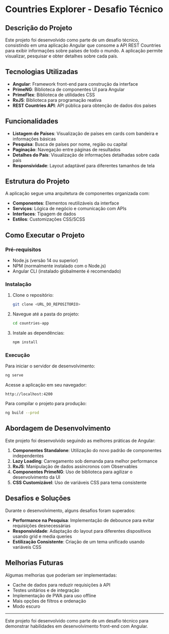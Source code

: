# Countries Explorer - Desafio Técnico

## Descrição do Projeto

Este projeto foi desenvolvido como parte de um desafio técnico, consistindo em uma aplicação Angular que consome a API REST Countries para exibir informações sobre países de todo o mundo. A aplicação permite visualizar, pesquisar e obter detalhes sobre cada país.

## Tecnologias Utilizadas

- **Angular**: Framework front-end para construção da interface
- **PrimeNG**: Biblioteca de componentes UI para Angular
- **PrimeFlex**: Biblioteca de utilidades CSS
- **RxJS**: Biblioteca para programação reativa
- **REST Countries API**: API pública para obtenção de dados dos países

## Funcionalidades

- **Listagem de Países**: Visualização de países em cards com bandeira e informações básicas
- **Pesquisa**: Busca de países por nome, região ou capital
- **Paginação**: Navegação entre páginas de resultados
- **Detalhes do País**: Visualização de informações detalhadas sobre cada país
- **Responsividade**: Layout adaptável para diferentes tamanhos de tela

## Estrutura do Projeto

A aplicação segue uma arquitetura de componentes organizada com:

- **Componentes**: Elementos reutilizáveis da interface
- **Serviços**: Lógica de negócio e comunicação com APIs
- **Interfaces**: Tipagem de dados
- **Estilos**: Customizações CSS/SCSS

## Como Executar o Projeto

### Pré-requisitos

- Node.js (versão 14 ou superior)
- NPM (normalmente instalado com o Node.js)
- Angular CLI (instalado globalmente é recomendado)

### Instalação

1. Clone o repositório:
   ```bash
   git clone <URL_DO_REPOSITORIO>
   ```

2. Navegue até a pasta do projeto:
   ```bash
   cd countries-app
   ```

3. Instale as dependências:
   ```bash
   npm install
   ```

### Execução

Para iniciar o servidor de desenvolvimento:
```bash
ng serve
```

Acesse a aplicação em seu navegador:
```
http://localhost:4200
```

Para compilar o projeto para produção:
```bash
ng build --prod
```

## Abordagem de Desenvolvimento

Este projeto foi desenvolvido seguindo as melhores práticas de Angular:

1. **Componentes Standalone**: Utilização do novo padrão de componentes independentes
2. **Lazy Loading**: Carregamento sob demanda para melhor performance
3. **RxJS**: Manipulação de dados assíncronos com Observables
4. **Componentes PrimeNG**: Uso de biblioteca para agilizar o desenvolvimento da UI
5. **CSS Customizável**: Uso de variáveis CSS para tema consistente

## Desafios e Soluções

Durante o desenvolvimento, alguns desafios foram superados:

- **Performance na Pesquisa**: Implementação de debounce para evitar requisições desnecessárias
- **Responsividade**: Adaptação do layout para diferentes dispositivos usando grid e media queries
- **Estilização Consistente**: Criação de um tema unificado usando variáveis CSS

## Melhorias Futuras

Algumas melhorias que poderiam ser implementadas:

- Cache de dados para reduzir requisições à API
- Testes unitários e de integração
- Implementação de PWA para uso offline
- Mais opções de filtros e ordenação
- Modo escuro

---

Este projeto foi desenvolvido como parte de um desafio técnico para demonstrar habilidades em desenvolvimento front-end com Angular.
